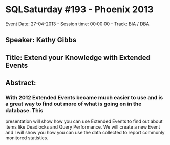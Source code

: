 # SQLSaturday #193 - Phoenix 2013
Event Date: 27-04-2013 - Session time: 00:00:00 - Track: BIA / DBA
## Speaker: Kathy  Gibbs
## Title: Extend your Knowledge with Extended Events
## Abstract:
### With 2012 Extended Events became much easier to use and is a great way to find out more of what is going on in the database.  This 
presentation will show how you can use Extended Events to find out about items like Deadlocks and Query Performance.  We will create a 
new Event and I will show you how you can use the data collected to report commonly monitored statistics.
